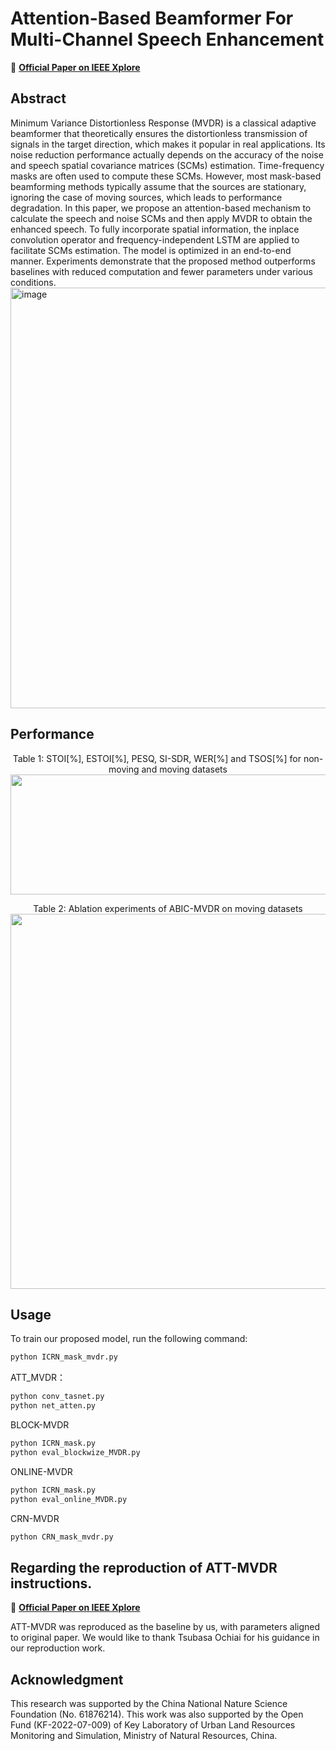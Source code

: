 
# Attention-Based Beamformer For Multi-Channel Speech Enhancement
📄 **[Official Paper on IEEE Xplore](https://ieeexplore.ieee.org/document/10890720)**

## Abstract
Minimum Variance Distortionless Response (MVDR) is a classical adaptive beamformer that theoretically ensures the distortionless transmission of signals in the target direction, which makes it popular in real applications. Its noise reduction performance actually depends on the accuracy of the noise and speech spatial covariance matrices (SCMs) estimation. Time-frequency masks are often used to compute these SCMs. However, most mask-based beamforming methods typically assume that the sources are stationary, ignoring the case of
 moving sources, which leads to performance degradation. In this paper, we propose an attention-based mechanism to calculate the speech and noise SCMs and then apply MVDR to obtain the enhanced speech. To fully incorporate spatial information, the inplace convolution operator and frequency-independent LSTM are applied to facilitate SCMs estimation. The model is optimized in an end-to-end manner. Experiments demonstrate that the proposed method outperforms baselines with reduced computation and fewer parameters under various conditions.
<img width="1551" height="673" alt="image" src="https://github.com/user-attachments/assets/6b7082f8-47f9-44b3-a765-f96e96cd1011" />


 ## Performance
<p align="center">
 Table 1: STOI[%], ESTOI[%], PESQ, SI-SDR, WER[%] and TSOS[%] for non-moving and moving datasets
 <img width="1174" height="192" alt="image" src="https://github.com/user-attachments/assets/62fb54d0-f52e-4193-b731-069685ff659b" />
</p>
 
<p align="center">
 Table 2: Ablation experiments of ABIC-MVDR on moving datasets
  <img src="https://github.com/user-attachments/assets/4902f89b-c560-4f23-ac56-393660a2cc60" width="600"/>
</p>


 ## Usage

To train our proposed model, run the following command:

```bash
python ICRN_mask_mvdr.py
```

ATT_MVDR：

```bash
python conv_tasnet.py 
python net_atten.py
```

BLOCK-MVDR
```bash
python ICRN_mask.py
python eval_blockwize_MVDR.py
```

ONLINE-MVDR
```bash
python ICRN_mask.py
python eval_online_MVDR.py
```

CRN-MVDR
```bash
python CRN_mask_mvdr.py
```

## Regarding the reproduction of ATT-MVDR instructions.
📄 **[Official Paper on IEEE Xplore](https://ieeexplore.ieee.org/abstract/document/10017367/)**

ATT-MVDR was reproduced as the baseline by us, with parameters aligned to original paper. We would like to thank Tsubasa Ochiai for his guidance in our reproduction work. 

 
## Acknowledgment
This research was supported by the China National Nature Science Foundation (No. 61876214). This work was also supported by the Open Fund (KF-2022-07-009) of Key Laboratory of Urban Land Resources Monitoring and Simulation, Ministry of Natural Resources, China.


